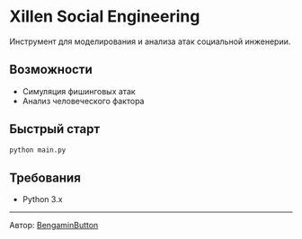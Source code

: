 # Xillen Social Engineering

Инструмент для моделирования и анализа атак социальной инженерии.

## Возможности
- Симуляция фишинговых атак
- Анализ человеческого фактора

## Быстрый старт
```bash
python main.py
```

## Требования
- Python 3.x

---

Автор: [BengaminButton](https://github.com/BengaminButton)
